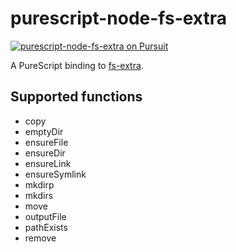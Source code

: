 # purescript-node-fs-extra

[![purescript-node-fs-extra on Pursuit](https://pursuit.purescript.org/packages/purescript-node-fs-extra/badge)](https://pursuit.purescript.org/packages/purescript-node-fs-extra)

A PureScript binding to [fs-extra](https://www.npmjs.com/package/fs-extra).

## Supported functions

- copy
- emptyDir
- ensureFile
- ensureDir
- ensureLink
- ensureSymlink
- mkdirp
- mkdirs
- move
- outputFile
- pathExists
- remove
